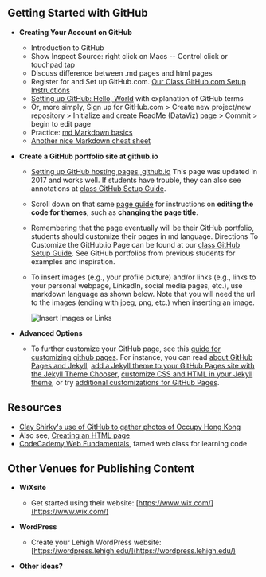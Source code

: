 ## Getting Started with GitHub 
- **Creating Your Account on GitHub**
  -   Introduction to GitHub
  -   Show Inspect Source: right click on Macs -- Control click or touchpad tap
  -   Discuss difference between .md pages and html pages
  -   Register for and Set up GitHub.com. [Our Class GitHub.com Setup Instructions](https://github.com/HaiyanJia-Lehigh/DataVisualization/blob/master/GitHubSetUp.md)
  -   [Setting up GitHub: Hello, World](https://guides.github.com/activities/hello-world/) with explanation of GitHub terms
  -   Or, more simply, Sign up for GitHub.com > Create new project/new repository > Initialize and create ReadMe (DataViz) page > Commit > begin to edit page
  -   Practice: [md Markdown basics](https://help.github.com/articles/basic-writing-and-formatting-syntax/)
  -   [Another nice Markdown cheat sheet](http://assemble.io/docs/Cheatsheet-Markdown.html)

  
- **Create a GitHub portfolio site at github.io**
  - [Setting up GitHub hosting pages, github.io](https://guides.github.com/features/pages/) This page was updated in 2017 and works well. If students have trouble, they can also see annotations at [class GitHub Setup Guide](https://github.com/HaiyanJia-Lehigh/DataVisualization/blob/master/GitHubSetUp.md).
  - Scroll down on that same [page guide](https://guides.github.com/features/pages/) for instructions on **editing the code for themes**, such as **changing the page title**.
  - Remembering that the page eventually will be their GitHub portfolio, students should customize their pages in md language. Directions To Customize the GitHub.io Page can be found at our [class GitHub Setup Guide](https://github.com/HaiyanJia-Lehigh/DataVisualization/blob/master/GitHubSetUp.md). See GitHub portfolios from previous students for examples and inspiration.
  - To insert images (e.g., your profile picture) and/or links (e.g., links to your personal webpage, LinkedIn, social media pages, etc.), use markdown language as shown below. Note that you will need the url to the images (ending with jpeg, png, etc.) when inserting an image.

     ![Insert Images or Links](https://github.com/HaiyanJia-Lehigh/DataVisualization/blob/master/Documents/Insert%20images%20or%20links.png?raw=true)

- **Advanced Options**
  - To further customize your GitHub page, see this [guide for customizing github pages](https://help.github.com/categories/customizing-github-pages/). For instance, you can read [about GitHub Pages and Jekyll](https://help.github.com/articles/about-github-pages-and-jekyll/), [add a Jekyll theme to your GitHub Pages site with the Jekyll Theme Chooser](https://help.github.com/articles/adding-a-jekyll-theme-to-your-github-pages-site-with-the-jekyll-theme-chooser/), [customize CSS and HTML in your Jekyll theme](https://help.github.com/articles/customizing-css-and-html-in-your-jekyll-theme/), or try [additional customizations for GitHub Pages](https://help.github.com/articles/additional-customizations-for-github-pages/).


## Resources
- [Clay Shirky's use of GitHub to gather photos of Occupy Hong Kong](https://github.com/cshirky/occupyhongkong)
- Also see, [Creating an HTML page](http://www.w3schools.com/html/html_intro.asp)
- [CodeCademy Web Fundamentals](http://www.codecademy.com/), famed web class for learning code


## Other Venues for Publishing Content
- **WiXsite**
  -   Get started using their website: [https://www.wix.com/](https://www.wix.com/)
  
- **WordPress**
  -   Create your Lehigh WordPress website: [https://wordpress.lehigh.edu/](https://wordpress.lehigh.edu/) 
  
 - **Other ideas?**
